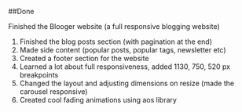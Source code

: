 ##Done

Finished the Blooger website (a full responsive blogging website)

1. Finished the blog posts section (with pagination at the end) 
2. Made side content (popular posts, popular tags, newsletter etc)
3. Created a footer section for the website
4. Learned a lot about full responsiveness, added 1130, 750, 520 px breakpoints
5. Changed the layout and adjusting dimensions on resize (made the carousel responsive)
6. Created cool fading animations using aos library
